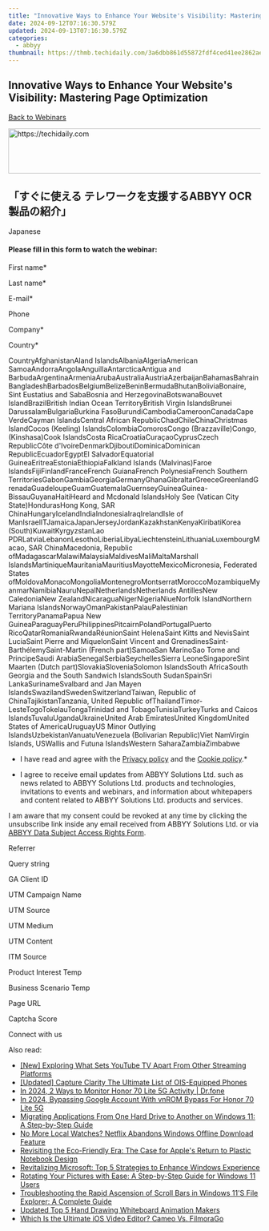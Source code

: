```yaml
---
title: "Innovative Ways to Enhance Your Website's Visibility: Mastering Page Optimization"
date: 2024-09-12T07:16:30.579Z
updated: 2024-09-13T07:16:30.579Z
categories:
  - abbyy
thumbnail: https://thmb.techidaily.com/3a6dbb861d55872fdf4ced41ee2862ae3932a3822bc0678be6a1186e4efd451b.jpg
---
```


## Innovative Ways to Enhance Your Website's Visibility: Mastering Page Optimization

[Back to Webinars](https://tools.techidaily.com/abbyy/products/)

<!-- affiliate ads begin -->
<a href="https://unicoeye.pxf.io/c/5597632/2134498/18498" target="_top" id="2134498">
  <img src="//a.impactradius-go.com/display-ad/18498-2134498" border="0" alt="https://techidaily.com" width="720" height="90"/>
</a>
<img height="0" width="0" src="https://unicoeye.pxf.io/i/5597632/2134498/18498" style="position:absolute;visibility:hidden;" border="0" />
<!-- affiliate ads end -->

## 「すぐに使える テレワークを支援するABBYY OCR製品の紹介」

Japanese

#### Please fill in this form to watch the webinar:

First name\*

Last name\*

E-mail\*

Phone

Company\*

Сountry\*

СountryAfghanistanAland IslandsAlbaniaAlgeriaAmerican SamoaAndorraAngolaAnguillaAntarcticaAntigua and BarbudaArgentinaArmeniaArubaAustraliaAustriaAzerbaijanBahamasBahrainBangladeshBarbadosBelgiumBelizeBeninBermudaBhutanBoliviaBonaire, Sint Eustatius and SabaBosnia and HerzegovinaBotswanaBouvet IslandBrazilBritish Indian Ocean TerritoryBritish Virgin IslandsBrunei DarussalamBulgariaBurkina FasoBurundiCambodiaCameroonCanadaCape VerdeCayman IslandsCentral African RepublicChadChileChinaChristmas IslandCocos (Keeling) IslandsColombiaComorosCongo (Brazzaville)Congo, (Kinshasa)Cook IslandsCosta RicaCroatiaCuraçaoCyprusCzech RepublicCôte d'IvoireDenmarkDjiboutiDominicaDominican RepublicEcuadorEgyptEl SalvadorEquatorial GuineaEritreaEstoniaEthiopiaFalkland Islands (Malvinas)Faroe IslandsFijiFinlandFranceFrench GuianaFrench PolynesiaFrench Southern TerritoriesGabonGambiaGeorgiaGermanyGhanaGibraltarGreeceGreenlandGrenadaGuadeloupeGuamGuatemalaGuernseyGuineaGuinea-BissauGuyanaHaitiHeard and Mcdonald IslandsHoly See (Vatican City State)HondurasHong Kong, SAR ChinaHungaryIcelandIndiaIndonesiaIraqIrelandIsle of ManIsraelITJamaicaJapanJerseyJordanKazakhstanKenyaKiribatiKorea (South)KuwaitKyrgyzstanLao PDRLatviaLebanonLesothoLiberiaLibyaLiechtensteinLithuaniaLuxembourgMacao, SAR ChinaMacedonia, Republic ofMadagascarMalawiMalaysiaMaldivesMaliMaltaMarshall IslandsMartiniqueMauritaniaMauritiusMayotteMexicoMicronesia, Federated States ofMoldovaMonacoMongoliaMontenegroMontserratMoroccoMozambiqueMyanmarNamibiaNauruNepalNetherlandsNetherlands AntillesNew CaledoniaNew ZealandNicaraguaNigerNigeriaNiueNorfolk IslandNorthern Mariana IslandsNorwayOmanPakistanPalauPalestinian TerritoryPanamaPapua New GuineaParaguayPeruPhilippinesPitcairnPolandPortugalPuerto RicoQatarRomaniaRwandaRéunionSaint HelenaSaint Kitts and NevisSaint LuciaSaint Pierre and MiquelonSaint Vincent and GrenadinesSaint-BarthélemySaint-Martin (French part)SamoaSan MarinoSao Tome and PrincipeSaudi ArabiaSenegalSerbiaSeychellesSierra LeoneSingaporeSint Maarten (Dutch part)SlovakiaSloveniaSolomon IslandsSouth AfricaSouth Georgia and the South Sandwich IslandsSouth SudanSpainSri LankaSurinameSvalbard and Jan Mayen IslandsSwazilandSwedenSwitzerlandTaiwan, Republic of ChinaTajikistanTanzania, United Republic ofThailandTimor-LesteTogoTokelauTongaTrinidad and TobagoTunisiaTurkeyTurks and Caicos IslandsTuvaluUgandaUkraineUnited Arab EmiratesUnited KingdomUnited States of AmericaUruguayUS Minor Outlying IslandsUzbekistanVanuatuVenezuela (Bolivarian Republic)Viet NamVirgin Islands, USWallis and Futuna IslandsWestern SaharaZambiaZimbabwe

* I have read and agree with the [Privacy policy](https://tools.techidaily.com/abbyy/products/) and the [Cookie policy](https://tools.techidaily.com/abbyy/products/).\*

* I agree to receive email updates from ABBYY Solutions Ltd. such as news related to ABBYY Solutions Ltd. products and technologies, invitations to events and webinars, and information about whitepapers and content related to ABBYY Solutions Ltd. products and services.  
    
I am aware that my consent could be revoked at any time by clicking the unsubscribe link inside any email received from ABBYY Solutions Ltd. or via [ABBYY Data Subject Access Rights Form](https://tools.techidaily.com/abbyy/products/).

Referrer

Query string

GA Client ID

UTM Campaign Name

UTM Source

UTM Medium

UTM Content

ITM Source

Product Interest Temp

Business Scenario Temp

Page URL

Captcha Score

Connect with us

<ins class="adsbygoogle"
     style="display:block"
     data-ad-format="autorelaxed"
     data-ad-client="ca-pub-7571918770474297"
     data-ad-slot="1223367746"></ins>

<ins class="adsbygoogle"
     style="display:block"
     data-ad-client="ca-pub-7571918770474297"
     data-ad-slot="8358498916"
     data-ad-format="auto"
     data-full-width-responsive="true"></ins>

<span class="atpl-alsoreadstyle">Also read:</span>
<div><ul>
<li><a href="https://youtube-stream.techidaily.com/new-exploring-what-sets-youtube-tv-apart-from-other-streaming-platforms/"><u>[New] Exploring What Sets YouTube TV Apart From Other Streaming Platforms</u></a></li>
<li><a href="https://extra-tips.techidaily.com/updated-capture-clarity-the-ultimate-list-of-ois-equipped-phones/"><u>[Updated] Capture Clarity The Ultimate List of OIS-Equipped Phones</u></a></li>
<li><a href="https://android-location-track.techidaily.com/in-2024-2-ways-to-monitor-honor-70-lite-5g-activity-drfone-by-drfone-virtual-android/"><u>In 2024, 2 Ways to Monitor Honor 70 Lite 5G Activity | Dr.fone</u></a></li>
<li><a href="https://unlock-android.techidaily.com/in-2024-bypassing-google-account-with-vnrom-bypass-for-honor-70-lite-5g-by-drfone-android/"><u>In 2024, Bypassing Google Account With vnROM Bypass For Honor 70 Lite 5G</u></a></li>
<li><a href="https://some-tips.techidaily.com/migrating-applications-from-one-hard-drive-to-another-on-windows-11-a-step-by-step-guide/"><u>Migrating Applications From One Hard Drive to Another on Windows 11: A Step-by-Step Guide</u></a></li>
<li><a href="https://some-tips.techidaily.com/no-more-local-watches-netflix-abandons-windows-offline-download-feature/"><u>No More Local Watches? Netflix Abandons Windows Offline Download Feature</u></a></li>
<li><a href="https://some-tips.techidaily.com/revisiting-the-eco-friendly-era-the-case-for-apples-return-to-plastic-notebook-design/"><u>Revisiting the Eco-Friendly Era: The Case for Apple's Return to Plastic Notebook Design</u></a></li>
<li><a href="https://some-tips.techidaily.com/revitalizing-microsoft-top-5-strategies-to-enhance-windows-experience/"><u>Revitalizing Microsoft: Top 5 Strategies to Enhance Windows Experience</u></a></li>
<li><a href="https://some-tips.techidaily.com/rotating-your-pictures-with-ease-a-step-by-step-guide-for-windows-11-users/"><u>Rotating Your Pictures with Ease: A Step-by-Step Guide for Windows 11 Users</u></a></li>
<li><a href="https://common-error.techidaily.com/troubleshooting-the-rapid-ascension-of-scroll-bars-in-windows-11s-file-explorer-a-complete-guide/"><u>Troubleshooting the Rapid Ascension of Scroll Bars in Windows 11'S File Explorer: A Complete Guide</u></a></li>
<li><a href="https://ai-driven-video-production.techidaily.com/updated-top-5-hand-drawing-whiteboard-animation-makers/"><u>Updated Top 5 Hand Drawing Whiteboard Animation Makers</u></a></li>
<li><a href="https://vimeo-videos.techidaily.com/which-is-the-ultimate-ios-video-editor-cameo-vs-filmorago/"><u>Which Is the Ultimate iOS Video Editor? Cameo Vs. FilmoraGo</u></a></li>
</ul></div>


